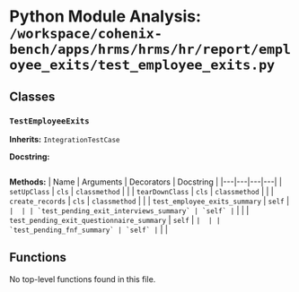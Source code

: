 # Python Module Analysis: `/workspace/cohenix-bench/apps/hrms/hrms/hr/report/employee_exits/test_employee_exits.py`

## Classes

### `TestEmployeeExits`
**Inherits:** `IntegrationTestCase`


**Docstring:**
```

```

**Methods:**
| Name | Arguments | Decorators | Docstring |
|---|---|---|---|
| `setUpClass` | `cls` | `classmethod` |  |
| `tearDownClass` | `cls` | `classmethod` |  |
| `create_records` | `cls` | `classmethod` |  |
| `test_employee_exits_summary` | `self` | `` |  |
| `test_pending_exit_interviews_summary` | `self` | `` |  |
| `test_pending_exit_questionnaire_summary` | `self` | `` |  |
| `test_pending_fnf_summary` | `self` | `` |  |





## Functions

No top-level functions found in this file.
